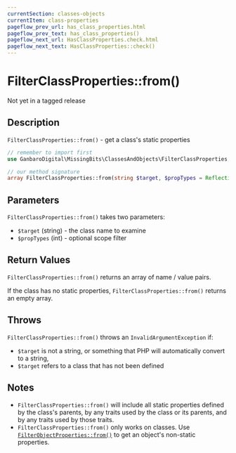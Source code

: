 ```yaml
---
currentSection: classes-objects
currentItem: class-properties
pageflow_prev_url: has_class_properties.html
pageflow_prev_text: has_class_properties()
pageflow_next_url: HasClassProperties.check.html
pageflow_next_text: HasClassProperties::check()
---
```


# FilterClassProperties::from()

<div class="callout warning" markdown="1">
Not yet in a tagged release
</div>

## Description

`FilterClassProperties::from()` - get a class's static properties

```php
// remember to import first
use GanbaroDigital\MissingBits\ClassesAndObjects\FilterClassProperties;

// our method signature
array FilterClassProperties::from(string $target, $propTypes = ReflectionProperty::IS_PUBLIC);
```

## Parameters

`FilterClassProperties::from()` takes two parameters:

* `$target` (string) - the class name to examine
* `$propTypes` (int) - optional scope filter

## Return Values

`FilterClassProperties::from()` returns an array of name / value pairs.

If the class has no static properties, `FilterClassProperties::from()` returns an empty array.

## Throws

`FilterClassProperties::from()` throws an `InvalidArgumentException` if:

* `$target` is not a string, or something that PHP will automatically convert to a string,
* `$target` refers to a class that has not been defined

## Notes

* `FilterClassProperties::from()` will include all static properties defined by the class's parents, by any traits used by the class or its parents, and by any traits used by those traits.
* `FilterClassProperties::from()` only works on classes. Use [`FilterObjectProperties::from()`](FilterObjectProperties.from.html) to get an object's non-static properties.
